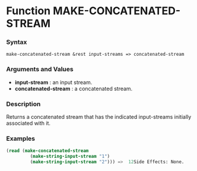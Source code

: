 <!-- Generated on 05/10/2020 by https://github.com/anto2oo/clhs-evolved -->

# Function MAKE-CONCATENATED-STREAM

### Syntax
`make-concatenated-stream &rest input-streams => concatenated-stream`  


### Arguments and Values
- **input-stream** : an input stream.   
- **concatenated-stream** : a concatenated stream.   


### Description
Returns a concatenated stream that has the indicated input-streams initially associated with it.



### Examples
```lisp 
(read (make-concatenated-stream
         (make-string-input-stream "1")
         (make-string-input-stream "2"))) =>  12Side Effects: None.
```
